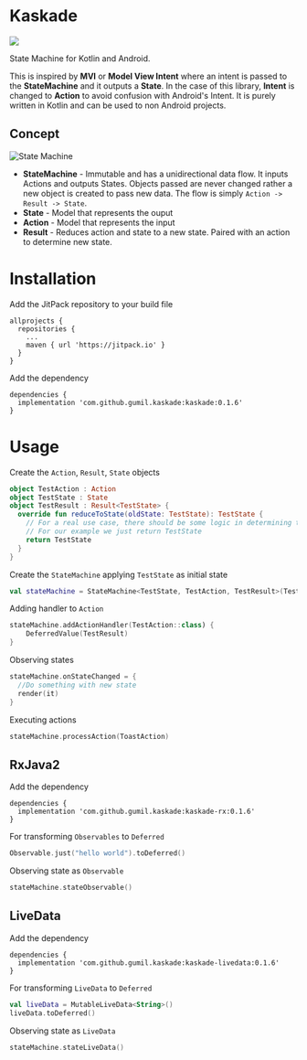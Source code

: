 # Kaskade
[![](https://jitpack.io/v/gumil/Kaskade.svg)](https://jitpack.io/#gumil/Kaskade)

State Machine for Kotlin and Android.

This is inspired by **MVI** or **Model View Intent** where an intent is passed to the **StateMachine** and it outputs a **State**. In the case of this library, **Intent** is changed to **Action** to avoid confusion with Android's Intent. It is purely written in Kotlin and can be used to non Android projects.

## Concept
![State Machine](https://raw.githubusercontent.com/gumil/Kaskade/master/art/StateMachine.png)
* **StateMachine** - Immutable and has a unidirectional data flow. It inputs Actions and outputs States. Objects passed are never changed rather a new object is created to pass new data. The flow is simply `Action -> Result -> State`.
* **State** - Model that represents the ouput
* **Action** - Model that represents the input
* **Result** - Reduces action and state to a new state. Paired with an action to determine new state.

# Installation

Add the JitPack repository to your build file
```
allprojects {
  repositories {
    ...
    maven { url 'https://jitpack.io' }
  }
}
```
Add the dependency
```
dependencies {
  implementation 'com.github.gumil.kaskade:kaskade:0.1.6'
}
```

# Usage
Create the `Action`, `Result`, `State` objects
```Kotlin
object TestAction : Action
object TestState : State
object TestResult : Result<TestState> {
  override fun reduceToState(oldState: TestState): TestState {
    // For a real use case, there should be some logic in determining the new state
    // For our example we just return TestState
    return TestState
  }
}
```

Create the `StateMachine` applying `TestState` as initial state
```Kotlin
val stateMachine = StateMachine<TestState, TestAction, TestResult>(TestState)
```

Adding handler to `Action`
```Kotlin
stateMachine.addActionHandler(TestAction::class) {
    DeferredValue(TestResult)
}
```

Observing states
```Kotlin
stateMachine.onStateChanged = {
  //Do something with new state
  render(it)
}
```

Executing actions
```Kotlin
stateMachine.processAction(ToastAction)
```

## RxJava2
Add the dependency
```
dependencies {
  implementation 'com.github.gumil.kaskade:kaskade-rx:0.1.6'
}
```

For transforming `Observables` to `Deferred`
```Kotlin
Observable.just("hello world").toDeferred()
```

Observing state as `Observable`
```Kotlin
stateMachine.stateObservable()
```

## LiveData
Add the dependency
```
dependencies {
  implementation 'com.github.gumil.kaskade:kaskade-livedata:0.1.6'
}
```

For transforming `LiveData` to `Deferred`
```Kotlin
val liveData = MutableLiveData<String>()
liveData.toDeferred()
```

Observing state as `LiveData`
```Kotlin
stateMachine.stateLiveData()
```
